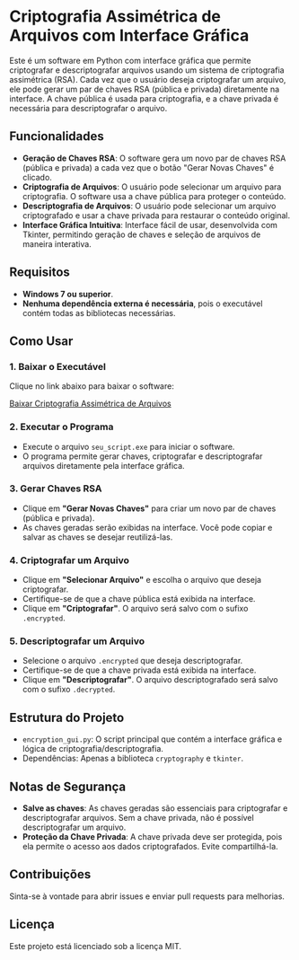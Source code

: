 # Criptografia Assimétrica de Arquivos com Interface Gráfica

Este é um software em Python com interface gráfica que permite criptografar e descriptografar arquivos usando um sistema de criptografia assimétrica (RSA). Cada vez que o usuário deseja criptografar um arquivo, ele pode gerar um par de chaves RSA (pública e privada) diretamente na interface. A chave pública é usada para criptografia, e a chave privada é necessária para descriptografar o arquivo.

## Funcionalidades

- **Geração de Chaves RSA**: O software gera um novo par de chaves RSA (pública e privada) a cada vez que o botão "Gerar Novas Chaves" é clicado.
- **Criptografia de Arquivos**: O usuário pode selecionar um arquivo para criptografia. O software usa a chave pública para proteger o conteúdo.
- **Descriptografia de Arquivos**: O usuário pode selecionar um arquivo criptografado e usar a chave privada para restaurar o conteúdo original.
- **Interface Gráfica Intuitiva**: Interface fácil de usar, desenvolvida com Tkinter, permitindo geração de chaves e seleção de arquivos de maneira interativa.

## Requisitos

- **Windows 7 ou superior**.
- **Nenhuma dependência externa é necessária**, pois o executável contém todas as bibliotecas necessárias.

## Como Usar

### 1. Baixar o Executável

Clique no link abaixo para baixar o software:

[Baixar Criptografia Assimétrica de Arquivos](./dist/seu_script.exe)

### 2. Executar o Programa

- Execute o arquivo `seu_script.exe` para iniciar o software.
- O programa permite gerar chaves, criptografar e descriptografar arquivos diretamente pela interface gráfica.

### 3. Gerar Chaves RSA
- Clique em **"Gerar Novas Chaves"** para criar um novo par de chaves (pública e privada).
- As chaves geradas serão exibidas na interface. Você pode copiar e salvar as chaves se desejar reutilizá-las.

### 4. Criptografar um Arquivo
- Clique em **"Selecionar Arquivo"** e escolha o arquivo que deseja criptografar.
- Certifique-se de que a chave pública está exibida na interface.
- Clique em **"Criptografar"**. O arquivo será salvo com o sufixo `.encrypted`.

### 5. Descriptografar um Arquivo
- Selecione o arquivo `.encrypted` que deseja descriptografar.
- Certifique-se de que a chave privada está exibida na interface.
- Clique em **"Descriptografar"**. O arquivo descriptografado será salvo com o sufixo `.decrypted`.

## Estrutura do Projeto

- `encryption_gui.py`: O script principal que contém a interface gráfica e lógica de criptografia/descriptografia.
- Dependências: Apenas a biblioteca `cryptography` e `tkinter`.

## Notas de Segurança

- **Salve as chaves**: As chaves geradas são essenciais para criptografar e descriptografar arquivos. Sem a chave privada, não é possível descriptografar um arquivo.
- **Proteção da Chave Privada**: A chave privada deve ser protegida, pois ela permite o acesso aos dados criptografados. Evite compartilhá-la.

## Contribuições

Sinta-se à vontade para abrir issues e enviar pull requests para melhorias.

## Licença

Este projeto está licenciado sob a licença MIT.
